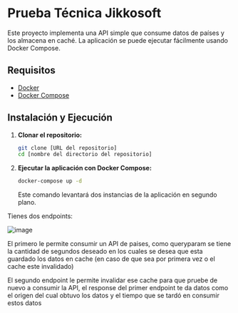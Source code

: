 # Prueba Técnica Jikkosoft

Este proyecto implementa una API simple que consume datos de países y los almacena en caché.  La aplicación se puede ejecutar fácilmente usando Docker Compose.

## Requisitos

*   [Docker](https://www.docker.com/)
*   [Docker Compose](https://docs.docker.com/compose/)

## Instalación y Ejecución

1.  **Clonar el repositorio:**

    ```bash
    git clone [URL del repositorio]
    cd [nombre del directorio del repositorio]
    ```

2.  **Ejecutar la aplicación con Docker Compose:**

    ```bash
    docker-compose up -d
    ```

    Este comando levantará dos instancias de la aplicación en segundo plano.


Tienes dos endpoints:

![image](https://github.com/user-attachments/assets/7a0b276d-6c42-4b9a-ae75-7807a20a3b92)

El primero le permite consumir un API de paises, como queryparam se tiene la cantidad de segundos deseado en los cuales se desea que esta guardado los datos en cache (en caso de que sea por primera vez o el cache este invalidado)

El segundo endpoint le permite invalidar ese cache para que pruebe de nuevo a consumir la API, el response del primer endpoint te da datos como el origen del cual obtuvo los datos y el tiempo que se tardó en consumir estos datos

  
